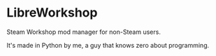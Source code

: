 # LibreWorkshop
Steam Workshop mod manager for non-Steam users.

It's made in Python by me, a guy that knows zero about programming.
